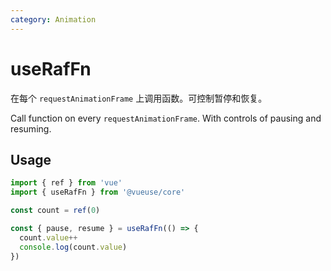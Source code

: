 ```yaml
---
category: Animation
---
```


# useRafFn

在每个 `requestAnimationFrame` 上调用函数。可控制暂停和恢复。

Call function on every `requestAnimationFrame`. With controls of pausing and resuming.

## Usage

```js
import { ref } from 'vue'
import { useRafFn } from '@vueuse/core'

const count = ref(0)

const { pause, resume } = useRafFn(() => {
  count.value++
  console.log(count.value)
})
```
